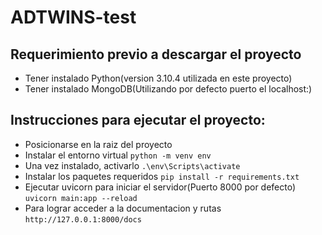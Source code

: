 # ADTWINS-test
## Requerimiento previo a descargar el proyecto
- Tener instalado Python(version 3.10.4 utilizada en este proyecto)
- Tener instalado MongoDB(Utilizando por defecto puerto el localhost:)

## Instrucciones para ejecutar el proyecto:
- Posicionarse en la raiz del proyecto
- Instalar el entorno virtual
`python -m venv env`
- Una vez instalado, activarlo
`.\env\Scripts\activate`
- Instalar los paquetes requeridos
`pip install -r requirements.txt`
- Ejecutar uvicorn para iniciar el servidor(Puerto 8000 por defecto)
`uvicorn main:app --reload`
- Para lograr acceder a la documentacion y rutas
`http://127.0.0.1:8000/docs`
